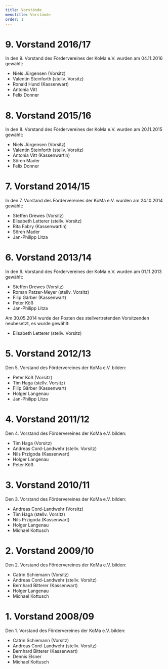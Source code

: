 ```yaml
---
title: Vorstände
menutitle: Vorstände
order: 1
---
```


# 9. Vorstand 2016/17

In den 9. Vorstand des Fördervereines der KoMa e.V. wurden am 04.11.2016 gewählt:

   * Niels Jürgensen (Vorsitz)
   * Valentin Steinforth (stellv. Vorsitz)
   * Ronald Hund (Kassenwart)
   * Antonia Vitt
   * Felix Donner


# 8. Vorstand 2015/16

In den 8. Vorstand des Fördervereines der KoMa e.V. wurden am 20.11.2015 gewählt:

   * Niels Jürgensen (Vorsitz)
   * Valentin Steinforth (stellv. Vorsitz)
   * Antonia Vitt (Kassenwartin)
   * Sören Mader
   * Felix Donner


# 7. Vorstand 2014/15

In den 7. Vorstand des Fördervereines der KoMa e.V. wurden am 24.10.2014 gewählt:

   * Steffen Drewes (Vorsitz)
   * Elisabeth Letterer (stellv. Vorsitz)
   * Rita Fabry (Kassenwartin)
   * Sören Mader
   * Jan-Philipp Litza


# 6. Vorstand 2013/14

In den 6. Vorstand des Fördervereines der KoMa e.V. wurden am 01.11.2013 gewählt:

   * Steffen Drewes (Vorsitz)
   * Roman Patzer-Meyer (stellv. Vorsitz)
   * Filip Gärber (Kassenwart)
   * Peter Köß
   * Jan-Philipp Litza

Am 30.05.2014 wurde der Posten des stellvertretenden Vorsitzenden neubesetzt, es wurde gewählt:

   * Elisabeth Letterer (stellv. Vorsitz)


# 5. Vorstand 2012/13

Den 5. Vorstand des Fördervereines der KoMa e.V. bilden:

   * Peter Köß (Vorsitz)
   * Tim Haga (stellv. Vorsitz)
   * Filip Gärber (Kassenwart)
   * Holger Langenau
   * Jan-Philipp Litza


# 4. Vorstand 2011/12

Den 4. Vorstand des Fördervereines der KoMa e.V. bilden:

   * Tim Haga (Vorsitz)
   * Andreas Cord-Landwehr (stellv. Vorsitz)
   * Nils Przigoda (Kassenwart)
   * Holger Langenau
   * Peter Köß


# 3. Vorstand 2010/11

Den 3. Vorstand des Fördervereines der KoMa e.V. bilden:

   * Andreas Cord-Landwehr (Vorsitz)
   * Tim Haga (stellv. Vorsitz)
   * Nils Przigoda (Kassenwart)
   * Holger Langenau
   * Michael Kottusch


# 2. Vorstand 2009/10

Den 2. Vorstand des Fördervereines der KoMa e.V. bilden:

   * Catrin Schiemann (Vorsitz)
   * Andreas Cord-Landwehr (stellv. Vorsitz)
   * Bernhard Bitterer (Kassenwart)
   * Holger Langenau
   * Michael Kottusch


# 1. Vorstand 2008/09

Den 1. Vorstand des Fördervereines der KoMa e.V. bilden:

   * Catrin Schiemann (Vorsitz)
   * Andreas Cord-Landwehr (stellv. Vorsitz)
   * Bernhard Bitterer (Kassenwart)
   * Dennis Elsner
   * Michael Kottusch
